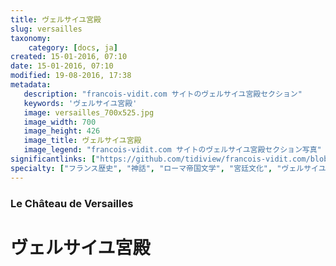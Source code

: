 ```yaml
---
title: ヴェルサイユ宮殿
slug: versailles
taxonomy:
    category: [docs, ja]
created: 15-01-2016, 07:10
date: 15-01-2016, 07:10
modified: 19-08-2016, 17:38
metadata:
   description: "francois-vidit.com サイトのヴェルサイユ宮殿セクション"
   keywords: 'ヴェルサイユ宮殿'
   image: versailles_700x525.jpg
   image_width: 700
   image_height: 426
   image_title: ヴェルサイユ宮殿
   image_legend: "francois-vidit.com サイトのヴェルサイユ宮殿セクション写真"
significantlinks: ["https://github.com/tidiview/francois-vidit.com/blob/develop/user/sites/docs/pages/01.reference/01.versailles/chapter.ja.md"]
specialty: ["フランス歴史", "神話", "ローマ帝国文学", "宮廷文化", "ヴェルサイユ宮殿"]
---
```

### Le Château de Versailles

# ヴェルサイユ宮殿